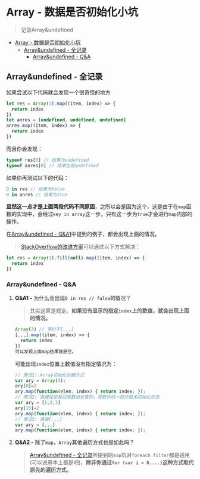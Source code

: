 # Array - 数据是否初始化小坑
> 记录Array&undefined

<!-- TOC -->

- [Array - 数据是否初始化小坑](#array---数据是否初始化小坑)
  - [Array&undefined - 全记录](#arrayundefined---全记录)
    - [Array&undefined - Q&A](#arrayundefined---qa)

<!-- /TOC -->

## Array&undefined - 全记录

如果尝试以下代码就会发现一个很奇怪的地方

```JavaScript
let res = Array(3).map((item, index) => {
  return index
})
let anres = [undefined, undefined, undefined]
anres.map((item, index) => {
  return index
})
```

而且你会发现：

```JavaScript
typeof res[0] // 结果为undefined
typeof anres[0] // 结果也是undefined
```

如果你再测试以下的代码：

```JavaScript
0 in res // 结果为false
0 in anres // 结果为true
```

**显然这一点才是上面两段代码不同原因**，之所以会是因为这个，这是由于在`map`函数的实现中，会经过`key in array`这一步。只有这一步为`true`才会进行`map`内部的操作。

在[Array&undefined - Q&A1](#arrayundefined---qa)中提到的例子，都会出现上面的情况。

> [StackOverflow的改进方案](https://stackoverflow.com/questions/5501581/javascript-new-arrayn-and-array-prototype-map-weirdness?utm_medium=organic&utm_source=google_rich_qa&utm_campaign=google_rich_qa)可以通过以下方式解决：

```JavaScript
let res = Array(3).fill(null).map((item, index) => {
  return index
})
```

### Array&undefined - Q&A

1. **Q&A1 -** 为什么会出现`0 in res // false`的情况？

    > 其实这算是规定。**如果没有显示的指定`index`上的数值，就会出现上面的情况。**

    ```JavaScript
    Array(3) // 等价于[,,,]
    [,,,].map((item, index) => {
      return index
    })
    可以发现上面map结果就是空。
    ```

    可能出现`index`位置上数值没有指定情况为：

    ```JavaScript
    // 情况1: Array初始化创建方式
    var ary = Array(3);
    ary[0]=2
    ary.map(function(elem, index) { return index; });
    // 情况2: 直接设定超过原数组长度的，导致中间一部分是未初始化状态
    var ary = [1,2,3]
    ary[10]=2
    ary.map(function(elem, index) { return index; });
    // 情况3: 直接[,,,]
    var ary = [,,,]
    ary.map(function(elem, index) { return index; });
    ```

2. **Q&A2 -** 除了`map`，`Array`其他遍历方式也是如此吗？

    > [Array&undefined - 全记录](#arrayundefined---全记录)所提到的`map`坑对`foreach filter`都是适用(可以说基本上都是吧)，**除非你通过`for (var i = 0....)`这种方式取代原先的遍历方式。**